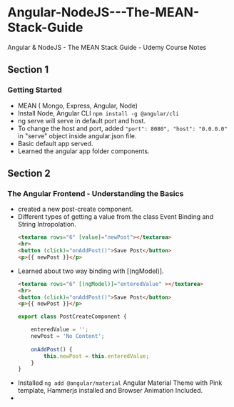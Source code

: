 # Angular-NodeJS---The-MEAN-Stack-Guide
Angular &amp; NodeJS - The MEAN Stack Guide - Udemy Course Notes

## Section 1
### Getting Started
- MEAN ( Mongo, Express, Angular, Node)
- Install Node, Angular CLI `npm install -g @angular/cli`
- ng serve will serve in default port and host.
- To change the host and port, added `"port": 8080", "host": "0.0.0.0"` in "serve" object inside angular.json file.
- Basic default app served.
- Learned the angular app folder components.

## Section 2
### The Angular Frontend - Understanding the Basics
- created a new post-create component.
- Different types of getting a value from the class Event Binding and String Intropolation.
	```html
	<textarea rows="6" [value]="newPost"></textarea>
	<hr>
	<button (click)="onAddPost()">Save Post</button>
	<p>{{ newPost }}</p>
	```
- Learned about two way binding with [(ngModel)].
	```html
	<textarea rows="6" [(ngModel)]="enteredValue" ></textarea>
	<hr>
	<button (click)="onAddPost()">Save Post</button>
	<p>{{ newPost }}</p>
	```
	```ts
	export class PostCreateComponent {
    
	    enteredValue = '';
	    newPost = 'No Content';
	    
	    onAddPost() {
	        this.newPost = this.enteredValue;
	    }
	}
	```
- Installed `ng add @angular/material` Angular Material Theme with Pink template, Hammerjs installed and Browser Animation Included.
- 
<!--stackedit_data:
eyJoaXN0b3J5IjpbLTE1OTkzMjU3NjUsLTE2MTAyMzA3NzgsMT
UzMTI2ODcxMiwtMTYyNjg5OTcyMiwxNDE0ODExNTA5LC00NzUy
ODczMDEsLTY2Mzc5NDEyMSwxMTQ5NzE0NDc3LC0xNjk4MzgzMz
I5XX0=
-->